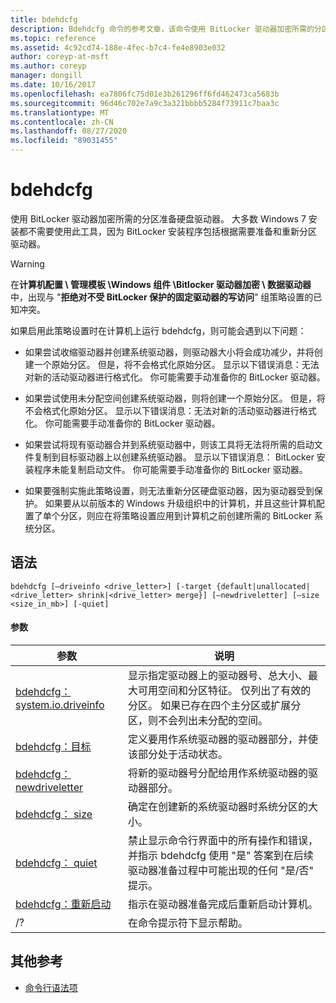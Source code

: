 ```yaml
---
title: bdehdcfg
description: Bdehdcfg 命令的参考文章，该命令使用 BitLocker 驱动器加密所需的分区来准备硬盘驱动器。
ms.topic: reference
ms.assetid: 4c92cd74-188e-4fec-b7c4-fe4e8903e032
author: coreyp-at-msft
ms.author: coreyp
manager: dongill
ms.date: 10/16/2017
ms.openlocfilehash: ea7806fc75d01e3b261296ff6fd462473ca5683b
ms.sourcegitcommit: 96d46c702e7a9c3a321bbbb5284f73911c7baa3c
ms.translationtype: MT
ms.contentlocale: zh-CN
ms.lasthandoff: 08/27/2020
ms.locfileid: "89031455"
---
```

# <a name="bdehdcfg"></a>bdehdcfg

使用 BitLocker 驱动器加密所需的分区准备硬盘驱动器。 大多数 Windows 7 安装都不需要使用此工具，因为 BitLocker 安装程序包括根据需要准备和重新分区驱动器。

> [!WARNING]
> 在**计算机配置 \ 管理模板 \Windows 组件 \Bitlocker 驱动器加密 \ 数据驱动器**中，出现与 "**拒绝对不受 BitLocker 保护的固定驱动器的写访问**" 组策略设置的已知冲突。
>
>如果启用此策略设置时在计算机上运行 bdehdcfg，则可能会遇到以下问题：
>
>- 如果尝试收缩驱动器并创建系统驱动器，则驱动器大小将会成功减少，并将创建一个原始分区。 但是，将不会格式化原始分区。 显示以下错误消息：无法对新的活动驱动器进行格式化。 你可能需要手动准备你的 BitLocker 驱动器。
>
>- 如果尝试使用未分配空间创建系统驱动器，则将创建一个原始分区。 但是，将不会格式化原始分区。 显示以下错误消息：无法对新的活动驱动器进行格式化。 你可能需要手动准备你的 BitLocker 驱动器。
>
>- 如果尝试将现有驱动器合并到系统驱动器中，则该工具将无法将所需的启动文件复制到目标驱动器上以创建系统驱动器。 显示以下错误消息： BitLocker 安装程序未能复制启动文件。 你可能需要手动准备你的 BitLocker 驱动器。
>
>- 如果要强制实施此策略设置，则无法重新分区硬盘驱动器，因为驱动器受到保护。 如果要从以前版本的 Windows 升级组织中的计算机，并且这些计算机配置了单个分区，则应在将策略设置应用到计算机之前创建所需的 BitLocker 系统分区。

## <a name="syntax"></a>语法

```
bdehdcfg [–driveinfo <drive_letter>] [-target {default|unallocated|<drive_letter> shrink|<drive_letter> merge}] [–newdriveletter] [–size <size_in_mb>] [-quiet]
```

#### <a name="parameters"></a>参数

| 参数 | 说明 |
| --------- |----------- |
| [bdehdcfg： system.io.driveinfo](bdehdcfg-driveinfo.md) | 显示指定驱动器上的驱动器号、总大小、最大可用空间和分区特征。 仅列出了有效的分区。 如果已存在四个主分区或扩展分区，则不会列出未分配的空间。 |
| [bdehdcfg：目标](bdehdcfg-target.md) | 定义要用作系统驱动器的驱动器部分，并使该部分处于活动状态。 |
| [bdehdcfg： newdriveletter](bdehdcfg-newdriveletter.md) | 将新的驱动器号分配给用作系统驱动器的驱动器部分。 |
| [bdehdcfg： size](bdehdcfg-size.md) | 确定在创建新的系统驱动器时系统分区的大小。 |
| [bdehdcfg： quiet](bdehdcfg-quiet.md) | 禁止显示命令行界面中的所有操作和错误，并指示 bdehdcfg 使用 "是" 答案到在后续驱动器准备过程中可能出现的任何 "是/否" 提示。 |
| [bdehdcfg：重新启动](bdehdcfg-restart.md) | 指示在驱动器准备完成后重新启动计算机。 |
| /? | 在命令提示符下显示帮助。 |

## <a name="additional-references"></a>其他参考

- [命令行语法项](command-line-syntax-key.md)
